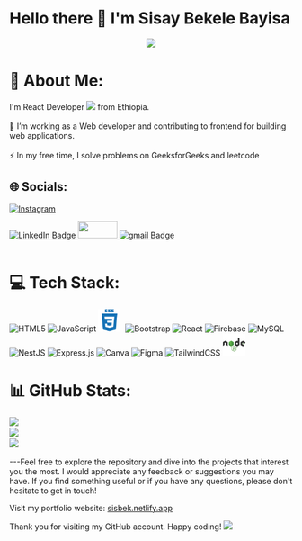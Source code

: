 # Hello there 👋 I'm Sisay Bekele Bayisa

<div id="header" align="center">
  <img src="https://media.giphy.com/media/M9gbBd9nbDrOTu1Mqx/giphy.gif" width="100"/>
</div>



# 💫 About Me:
I'm React Developer <img src="https://media.giphy.com/media/WUlplcMpOCEmTGBtBW/giphy.gif" width="30"> from Ethiopia.
 <br><br>🔭 I’m working as a Web developer and contributing to frontend for building web applications.<br><br>⚡ In my free time, I solve problems on GeeksforGeeks and leetcode



## 🌐 Socials:

  [![Instagram](https://img.shields.io/badge/Instagram-%23E4405F.svg?logo=Instagram&logoColor=white)](https://instagram.com/sis_bek) 
<div id="badges">

  <a href="https://www.linkedin.com/in/sisay-bekele-818447232" target="_blank">
    <img src="https://img.shields.io/badge/LinkedIn-blue?style=for-the-badge&logo=linkedin&logoColor=white" alt="LinkedIn Badge"/>
  </a>
  <a href="https://web.telegram.org/a/" target="_blank">
    <img src="https://cdn3.iconfinder.com/data/icons/social-icons-33/512/Telegram-1024.png" width="70" height="30" />
  </a>
  <a href="https://mail.google.com/mail/u/2/#inbox" target="_blank">
    <img src="https://cdn4.iconfinder.com/data/icons/logos-brands-in-colors/48/google-gmail-1024.png?style=for-the-badge&logo=twitter&logoColor=white" width="70" height="30" alt="gmail Badge"/>
  </a>
</div>

<br />

# 💻 Tech Stack:
![HTML5](https://img.shields.io/badge/html5-%23E34F26.svg?style=for-the-badge&logo=html5&logoColor=white) ![JavaScript](https://img.shields.io/badge/javascript-%23323330.svg?style=for-the-badge&logo=javascript&logoColor=%23F7DF1E)
 <img src="https://github.com/devicons/devicon/blob/master/icons/css3/css3-plain-wordmark.svg"  title="CSS3" alt="CSS" width="40" height="40"/>&nbsp;
![Bootstrap](https://img.shields.io/badge/bootstrap-%238511FA.svg?style=for-the-badge&logo=bootstrap&logoColor=white) ![React](https://img.shields.io/badge/react-%2320232a.svg?style=for-the-badge&logo=react&logoColor=%2361DAFB) ![Firebase](https://img.shields.io/badge/Firebase-039BE5?style=for-the-badge&logo=Firebase&logoColor=white) ![MySQL](https://img.shields.io/badge/mysql-%2300000f.svg?style=for-the-badge&logo=mysql&logoColor=white) ![NestJS](https://img.shields.io/badge/nestjs-%23E0234E.svg?style=for-the-badge&logo=nestjs&logoColor=white) ![Express.js](https://img.shields.io/badge/express.js-%23404d59.svg?style=for-the-badge&logo=express&logoColor=%2361DAFB) ![Canva](https://img.shields.io/badge/Canva-%2300C4CC.svg?style=for-the-badge&logo=Canva&logoColor=white) ![Figma](https://img.shields.io/badge/figma-%23F24E1E.svg?style=for-the-badge&logo=figma&logoColor=white) ![TailwindCSS](https://img.shields.io/badge/tailwindcss-%2338B2AC.svg?style=for-the-badge&logo=tailwind-css&logoColor=white)
 <img src="https://github.com/devicons/devicon/blob/master/icons/nodejs/nodejs-original-wordmark.svg" title="NodeJS" alt="NodeJS" width="40" height="40"/>&nbsp;
# 📊 GitHub Stats:
![](https://github-readme-stats.vercel.app/api?username=sisay2143&theme=dark&hide_border=false&include_all_commits=false&count_private=false)<br/>
![](https://github-readme-streak-stats.herokuapp.com/?user=sisay2143&theme=dark&hide_border=false)<br/>
![](https://github-readme-stats.vercel.app/api/top-langs/?username=sisay2143&theme=dark&hide_border=false&include_all_commits=false&count_private=false&layout=compact)

---Feel free to explore the repository and dive into the projects that interest you the most. I would appreciate any feedback or suggestions you may have. If you find something useful or if you have any questions, please don't hesitate to get in touch!

Visit my portfolio website: [sisbek.netlify.app](https://sisbek.netlify.app/)

Thank you for visiting my GitHub account. Happy coding!
[![](https://visitcount.itsvg.in/api?id=sisay2143&icon=0&color=0)](https://visitcount.itsvg.in)

<!-- Proudly created with GPRM ( https://gprm.itsvg.in ) -->
